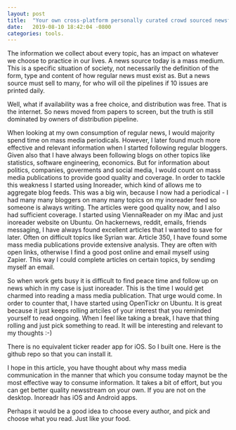 ```yaml
---
layout: post
title:  "Your own cross-platform personally curated crowd sourced newsfeed"
date:   2019-08-10 18:42:04 -0800
categories: tools.
---
```


The information we collect about every topic, has an impact on whatever we choose to practice in
our lives. A news source today is a mass medium. This is a specific situation of society, not necessarily
the definition of the form, type and content of how regular news must exist as. But a news source must
sell to many, for who will oil the pipelines if 10 issues are printed daily.

Well, what if availability was a free choice, and distribution was free. That is the internet. So news moved from
papers to screen, but the truth is still dominated by owners of distribution pipeline. 

When looking at my own consumption of regular news, I would majority spend time on mass media periodicals. However, I later
found much more effective and relevant information when I started following regular bloggers. Given also
that I 
have always been following blogs on other topics like statistics, software engineering, economics. 
But for information about politics, companies, goverments and social media, I would count on mass media publications 
to provide good quality and coverage. In order to tackle this weakness
I started using Inoreader, which kind of allows me to aggregate blog feeds. This was a big win, because I now had a
periodical - I had many many bloggers on many many topics on my inoreader feed so someone is always writing. The articles
were good quality now, and I also had sufficient coverage. I started using ViennaReader on my iMac and just inoreader
website on Ubuntu. On hackernews, reddit, emails, friends messaging, I have always found excellent articles that
I wanted to save for later. Often on difficult topics like Syrian war. Article 350, I have found some mass media publications
provide extensive analysis. They are often with open links, otherwise I find a good post online and email myself
using Zapier. This way I could complete articles on certain topics, by sendimg myself an email.

So when work gets busy it is difficult to find peace time and follow up on news which in my case is just
inoreader. This is the time I would get charmed into reading a mass media publication. That urge would come.
In order to counter that, I have started using OpenTickr on Ubuntu. It is great because it just keeps rolling 
artciles of your interest that you reminded yourself to read ongoing. When I feel like taking a break, I have that
thing rolling and just pick something to read. It will be interesting and relevant to my thoughts :-) 

There is no equivalent ticker reader app for iOS. So I built one. Here is the github repo so that you can install it.

I hope in this article, you have thought about why mass media communication in the manner that which you consume today
maynot be the most effective way to consume information. It takes a bit of effort, but you can get better quality
newsstream on your own. If you are not on the desktop. Inoreadr has iOS and Android apps.

Perhaps it would be a good idea to choose every author, and pick and choose what you read. Just like your food.